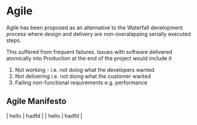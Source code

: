 # Agile

Agile has been proposed as an alternative to the Waterfall development process where design and delivery are non-overalapping serially executed steps.

This suffered from frequent failures. Issues with software delivered atomically into Production at the end of the project would include it

1. Not working - i.e. not doing what the developers wanted
1. Not delivering i.e. not doing what the customer wanted
1. Failing non-functional requirements e.g. performance


## Agile Manifesto

| hello | hadfd |
| hello | hadfd |
